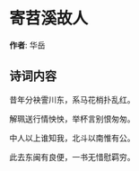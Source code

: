 # 寄苕溪故人

**作者**: 华岳

## 诗词内容

昔年分袂霅川东，系马花梢扑乱红。

解珮送行情怏怏，举杯言别恨匆匆。

中人以上谁知我，北斗以南惟有公。

此去东闽有良便，一书无惜慰羁穷。

